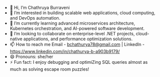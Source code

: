 - 👋 Hi, I’m Chathruya Burraveni
- 👀 I’m interested in building scalable web applications, cloud computing, and DevOps automation.
- 🌱 I’m currently learning advanced microservices architecture, Kubernetes orchestration, and AI-powered software development.
- 💞️ I’m looking to collaborate on enterprise-level .NET projects, cloud-native applications, and performance optimization solutions.
- 📫 How to reach me  Email - bchathurya78@gmail.com | LinkedIn - https://www.linkedin.com/in/chathurya-b-a903b9179/
- 😄 Pronouns: she/her
- ⚡ Fun fact: I enjoy debugging and optimiZing SQL queries almost as much as solving escape room puzzles!

<!---
Chathurya012-ai/Chathurya012-ai is a ✨ special ✨ repository because its `README.md` (this file) appears on your GitHub profile.
You can click the Preview link to take a look at your changes.
--->
